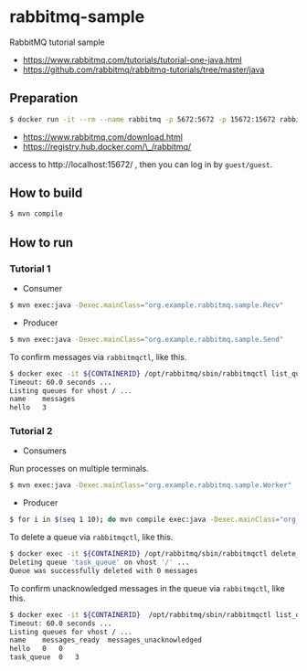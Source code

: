 # rabbitmq-sample

RabbitMQ tutorial sample

* https://www.rabbitmq.com/tutorials/tutorial-one-java.html
* https://github.com/rabbitmq/rabbitmq-tutorials/tree/master/java

## Preparation

```bash
$ docker run -it --rm --name rabbitmq -p 5672:5672 -p 15672:15672 rabbitmq:3.9-management
```

* https://www.rabbitmq.com/download.html
* https://registry.hub.docker.com/\_/rabbitmq/

access to http://localhost:15672/ , then you can log in by `guest/guest`.

## How to build

```bash
$ mvn compile
```

## How to run

### Tutorial 1

* Consumer

```bash
$ mvn exec:java -Dexec.mainClass="org.example.rabbitmq.sample.Recv"
```

* Producer

```bash
$ mvn exec:java -Dexec.mainClass="org.example.rabbitmq.sample.Send"
```

To confirm messages via `rabbitmqctl`, like this.

```bash
$ docker exec -it ${CONTAINERID} /opt/rabbitmq/sbin/rabbitmqctl list_queues
Timeout: 60.0 seconds ...
Listing queues for vhost / ...
name	messages
hello	3
```

### Tutorial 2

* Consumers

Run processes on multiple terminals.

```bash
$ mvn exec:java -Dexec.mainClass="org.example.rabbitmq.sample.Worker"
```

* Producer

```bash
$ for i in $(seq 1 10); do mvn compile exec:java -Dexec.mainClass="org.example.rabbitmq.sample.NewTask" -Dexec.args="${i} message ..."; done
```

To delete a queue via `rabbitmqctl`, like this.

```bash
$ docker exec -it ${CONTAINERID} /opt/rabbitmq/sbin/rabbitmqctl delete_queue task_queue
Deleting queue 'task_queue' on vhost '/' ...
Queue was successfully deleted with 0 messages
```

To confirm unacknowledged messages in the queue via `rabbitmqctl`, like this.

```bash
$ docker exec -it ${CONTAINERID}  /opt/rabbitmq/sbin/rabbitmqctl list_queues name messages_ready messages_unacknowledged
Timeout: 60.0 seconds ...
Listing queues for vhost / ...
name	messages_ready	messages_unacknowledged
hello	0	0
task_queue	0	3
```

